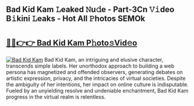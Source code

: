 ## Bad Kid Kam 𝙻eaked 𝙽u𝚍e - Part-3Cn 𝚅𝚒deo B𝚒kini 𝙻eaks - Hot All 𝙿hotos SEMOk

# <h2><a href="http://ld0exhv.urlbe.top/?page=Bad+Kid+Kam">🔗🔗👉👉 Bad Kid Kam P𝚑oto𝚜Vid𝚎o</a></h2>

[![Bad Kid Kam](https://i.imgur.com/eBuTRDB.gif)](http://ld0exhv.urlbe.top/?page=Bad+Kid+Kam)
Bad Kid Kam, an intriguing and elusive character, transcends simple labels. Her unorthodox approach to building a web persona has magnetized and offended observers, generating debates on artistic expression, privacy, and the intricacies of virtual societies. Despite the ambiguity of her intentions, her impact on online culture is indisputable. Fueled by an unyielding resolve and undeniable enchantment, Bad Kid Kam progress in the virtual realm is relentless.
